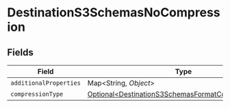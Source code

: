 # DestinationS3SchemasNoCompression


## Fields

| Field                                                                                                                    | Type                                                                                                                     | Required                                                                                                                 | Description                                                                                                              |
| ------------------------------------------------------------------------------------------------------------------------ | ------------------------------------------------------------------------------------------------------------------------ | ------------------------------------------------------------------------------------------------------------------------ | ------------------------------------------------------------------------------------------------------------------------ |
| `additionalProperties`                                                                                                   | Map\<String, *Object*>                                                                                                   | :heavy_minus_sign:                                                                                                       | N/A                                                                                                                      |
| `compressionType`                                                                                                        | [Optional\<DestinationS3SchemasFormatCompressionType>](../../models/shared/DestinationS3SchemasFormatCompressionType.md) | :heavy_minus_sign:                                                                                                       | N/A                                                                                                                      |